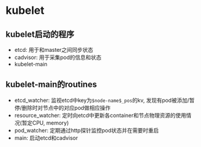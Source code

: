 # kubelet

## kubelet启动的程序
 - etcd: 用于和master之间同步状态
 - cadvisor: 用于采集pod的信息和状态
 - kubelet-main

## kubelet-main的routines 
 - etcd_watcher: 监视etcd中key为`$node-name$_pos`的kv, 发现有pod被添加/暂停/删除时对节点中的对应pod做相应操作
 - resource_watcher: 定时向etcd中更新各container和节点物理资源的使用情况(暂定CPU, memory)
 - pod_watcher: 定期通过http探针监控pod状态并在需要时重启
 - main: 启动etcd和cadvisor
